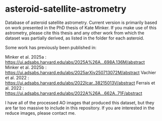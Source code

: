 # asteroid-satellite-astrometry

Database of asteroid satellite astrometry. Current version is primarily based on work presented in the PhD thesis of Kate Minker. If you make use of this astrometry, please cite this thesis and any other work from which the dataset was partially derived, as listed in the folder for each asteroid.

Some work has previously been published in:

Minker et al. 2025a : https://ui.adsabs.harvard.edu/abs/2025A%26A...698A.136M/abstract
Minker et al. 2025b : https://ui.adsabs.harvard.edu/abs/2025arXiv250713072M/abstract
Vachier et al. 2022 : https://ui.adsabs.harvard.edu/abs/2022Icar..38215013V/abstract
Ferrais et al. 2022 : https://ui.adsabs.harvard.edu/abs/2022A%26A...662A..71F/abstract

I have all of the processed AO images that produced this dataset, but they are far too massive to include in this repository. If you are interested in the reduce images, please contact me.
